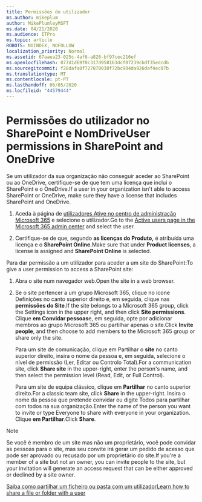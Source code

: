 ```yaml
---
title: Permissões do utilizador
ms.author: mikeplum
author: MikePlumleyMSFT
ms.date: 04/21/2020
ms.audience: ITPro
ms.topic: article
ROBOTS: NOINDEX, NOFOLLOW
localization_priority: Normal
ms.assetid: 67aaea23-025c-4af6-a826-bf97cec216ef
ms.openlocfilehash: 077d1d69f0c317d958163dcf07239cbdf35edcdb
ms.sourcegitcommit: f28dafa0f727870038f72bc904da926daf4ec07b
ms.translationtype: MT
ms.contentlocale: pt-PT
ms.lasthandoff: 06/05/2020
ms.locfileid: "44579444"
---
```

# <a name="user-permissions-in-sharepoint-and-onedrive"></a><span data-ttu-id="6598b-102">Permissões do utilizador no SharePoint e NomDrive</span><span class="sxs-lookup"><span data-stu-id="6598b-102">User permissions in SharePoint and OneDrive</span></span>

<span data-ttu-id="6598b-103">Se um utilizador da sua organização não conseguir aceder ao SharePoint ou ao OneDrive, certifique-se de que tem uma licença que inclui o SharePoint e o OneDrive.</span><span class="sxs-lookup"><span data-stu-id="6598b-103">If a user in your organization isn't able to access SharePoint or OneDrive, make sure they have a license that includes SharePoint and OneDrive.</span></span> 
  
1. <span data-ttu-id="6598b-104">Aceda à página de [utilizadores Ative no centro de administração Microsoft 365](https://portal.office.com/adminportal/home#/users) e selecione o utilizador.</span><span class="sxs-lookup"><span data-stu-id="6598b-104">Go to the [Active users page in the Microsoft 365 admin center](https://portal.office.com/adminportal/home#/users) and select the user.</span></span> 
    
2. <span data-ttu-id="6598b-105">Certifique-se de que, segundo **as licenças do Produto,** é atribuída uma licença e o **SharePoint Online.**</span><span class="sxs-lookup"><span data-stu-id="6598b-105">Make sure that under **Product licenses**, a license is assigned and **SharePoint Online** is selected.</span></span> 
    
 <span data-ttu-id="6598b-106">Para dar permissão a um utilizador para aceder a um site do SharePoint:</span><span class="sxs-lookup"><span data-stu-id="6598b-106">To give a user permission to access a SharePoint site:</span></span> 
  
1. <span data-ttu-id="6598b-107">Abra o site num navegador web.</span><span class="sxs-lookup"><span data-stu-id="6598b-107">Open the site in a web browser.</span></span>
    
2. <span data-ttu-id="6598b-108">Se o site pertencer a um grupo Microsoft 365, clique no ícone Definições no canto superior direito e, em seguida, clique nas **permissões do Site**.</span><span class="sxs-lookup"><span data-stu-id="6598b-108">If the site belongs to a Microsoft 365 group, click the Settings icon in the upper right, and then click **Site permissions**.</span></span> <span data-ttu-id="6598b-109">Clique **em Convidar pessoas**e, em seguida, opte por adicionar membros ao grupo Microsoft 365 ou partilhar apenas o site.</span><span class="sxs-lookup"><span data-stu-id="6598b-109">Click **Invite people**, and then choose to add members to the Microsoft 365 group or share only the site.</span></span> 
    
    <span data-ttu-id="6598b-110">Para um site de comunicação, clique em Partilhar o **site** no canto superior direito, insira o nome da pessoa e, em seguida, selecione o nível de permissão (Ler, Editar ou Controlo Total).</span><span class="sxs-lookup"><span data-stu-id="6598b-110">For a communication site, click **Share site** in the upper-right, enter the person's name, and then select the permission level (Read, Edit, or Full Control).</span></span> 
    
    <span data-ttu-id="6598b-111">Para um site de equipa clássico, clique em **Partilhar** no canto superior direito.</span><span class="sxs-lookup"><span data-stu-id="6598b-111">For a classic team site, click **Share** in the upper-right.</span></span> <span data-ttu-id="6598b-112">Insira o nome da pessoa que pretende convidar ou digite Todos para partilhar com todos na sua organização.</span><span class="sxs-lookup"><span data-stu-id="6598b-112">Enter the name of the person you want to invite or type Everyone to share with everyone in your organization.</span></span> <span data-ttu-id="6598b-113">Clique **em Partilhar**.</span><span class="sxs-lookup"><span data-stu-id="6598b-113">Click **Share**.</span></span>
    
> [!NOTE]
> <span data-ttu-id="6598b-114">Se você é membro de um site mas não um proprietário, você pode convidar as pessoas para o site, mas seu convite irá gerar um pedido de acesso que pode ser aprovado ou recusado por um proprietário do site.</span><span class="sxs-lookup"><span data-stu-id="6598b-114">If you're a member of a site but not an owner, you can invite people to the site, but your invitation will generate an access request that can be either approved or declined by a site owner.</span></span> 
  
[<span data-ttu-id="6598b-115">Saiba como partilhar um ficheiro ou pasta com um utilizador</span><span class="sxs-lookup"><span data-stu-id="6598b-115">Learn how to share a file or folder with a user</span></span>](https://go.microsoft.com/fwlink/?linkid=533408)
  


